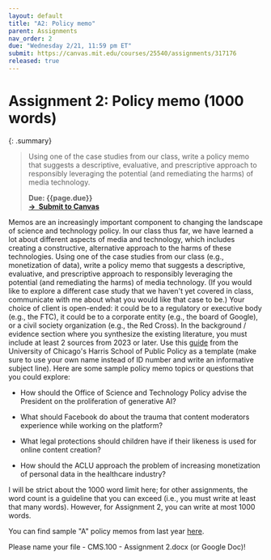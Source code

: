 ```yaml
---
layout: default
title: "A2: Policy memo"
parent: Assignments
nav_order: 2
due: "Wednesday 2/21, 11:59 pm ET"
submit: https://canvas.mit.edu/courses/25540/assignments/317176
released: true
---
```


# Assignment 2: Policy memo (1000 words)

{: .summary}
> Using one of the case studies from our class, write a policy memo that suggests a descriptive, evaluative, and prescriptive approach to responsibly leveraging the potential (and remediating the harms) of media technology.
>
> **Due: {{page.due}}**<br>
> **[&rarr; &nbsp;Submit to Canvas]({{page.submit}})**

Memos are an increasingly important component to changing the landscape of science and technology policy. In our class thus far, we have learned a lot about different aspects of media and technology, which includes creating a constructive, alternative approach to the harms of these technologies. Using one of the case studies from our class (e.g., monetization of data), write a policy memo that suggests a descriptive, evaluative, and prescriptive approach to responsibly leveraging the potential (and remediating the harms) of media technology. (If you would like to explore a different case study that we haven't yet covered in class, communicate with me about what you would like that case to be.) Your choice of client is open-ended: it could be to a regulatory or executive body (e.g., the FTC), it could be to a corporate entity (e.g., the board of Google), or a civil society organization (e.g., the Red Cross). In the background / evidence section where you synthesize the existing literature, you must include at least 2 sources from 2023 or later. Use this [guide](https://www.hks.harvard.edu/sites/default/files/how_to_write_a_policy_memo_that_matters_0.pdf) from the University of Chicago's Harris School of Public Policy as a template (make sure to use your own name instead of ID number and write an informative subject line). Here are some sample policy memo topics or questions that you could explore:

-   How should the Office of Science and Technology Policy advise the President on the proliferation of generative AI? 

-   What should Facebook do about the trauma that content moderators experience while working on the platform? 

-   What legal protections should children have if their likeness is used for online content creation? 

-   How should the ACLU approach the problem of increasing monetization of personal data in the healthcare industry?

I will be strict about the 1000 word limit here; for other assignments, the word count is a guideline that you can exceed (i.e., you must write at least that many words). However, for Assignment 2, you can write at most 1000 words.

You can find sample "A" policy memos from last year [here](https://docs.google.com/document/d/1CHtQC-29E0uySnmMGYwX69O4JV6OmoG2QUzbwUdf-00/edit#heading=h.hc6zfps1v861).

Please name your file <Full name> - CMS.100 - Assignment 2.docx (or Google Doc)!